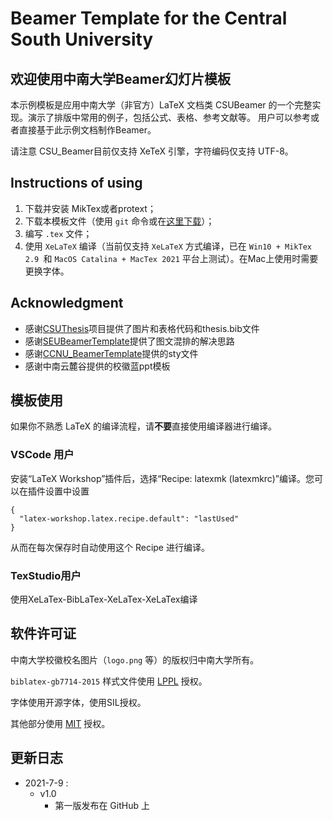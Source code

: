 # Beamer Template for the Central South University

## 欢迎使用中南大学Beamer幻灯片模板

本示例模板是应用中南大学（非官方）LaTeX 文档类 CSUBeamer 的一个完整实现。演示了排版中常用的例子，包括公式、表格、参考文献等。 用户可以参考或者直接基于此示例文档制作Beamer。

请注意 CSU_Beamer目前仅支持 XeTeX 引擎，字符编码仅支持 UTF-8。

## Instructions of using
1. 下载并安装 MikTex或者protext；
2. 下载本模板文件（使用 ```git``` 命令或在[这里下载](https://github.com/HexaMPA/CSU_Beamer/releases)）；
3. 编写 ```.tex``` 文件；
4. 使用 ```XeLaTeX``` 编译（当前仅支持 ```XeLaTeX``` 方式编译，已在 ```Win10 + MikTex 2.9 ```和 ```MacOS Catalina + MacTex 2021``` 平台上测试）。在Mac上使用时需要更换字体。

## Acknowledgment

- 感谢[CSUThesis](https://github.com/ChaoYan/CSUThesis)项目提供了图片和表格代码和thesis.bib文件
- 感谢[SEUBeamerTemplate](https://github.com/njustwh2014/SEUBeamerTemplate)提供了图文混排的解决思路
- 感谢[CCNU_BeamerTemplate](https://github.com/K-JW/CCNU_BeamerTemplate)提供的sty文件
- 感谢中南云麓谷提供的校徽蓝ppt模板



## 模板使用

如果你不熟悉 LaTeX 的编译流程，请**不要**直接使用编译器进行编译。

### VSCode 用户

安装“LaTeX Workshop”插件后，选择“Recipe: latexmk (latexmkrc)”编译。您可以在插件设置中设置

```
{
  "latex-workshop.latex.recipe.default": "lastUsed"
}
```

从而在每次保存时自动使用这个 Recipe 进行编译。

### TexStudio用户

使用XeLaTex-BibLaTex-XeLaTex-XeLaTex编译



## 软件许可证

中南大学校徽校名图片（`logo.png` 等）的版权归中南大学所有。

 `biblatex-gb7714-2015` 样式文件使用 [LPPL](https://www.latex-project.org/lppl.txt) 授权。

字体使用开源字体，使用SIL授权。

其他部分使用 [MIT](https://github.com/HexaMPA/CSU_Beamer/blob/main/LICENSE) 授权。

## 更新日志
* 2021-7-9 :
  * v1.0 
    * 第一版发布在 GitHub 上

